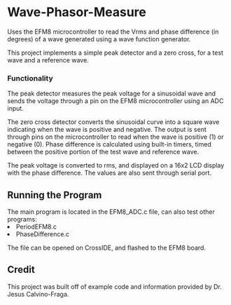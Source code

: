 # Wave-Phasor-Measure
Uses the EFM8 microcontroller to read the Vrms and phase difference (in degrees) of a wave generated using a wave function generator.

This project implements a simple peak detector and a zero cross, for a test wave and a reference wave. 

<h3>Functionality</h3>
The peak detector measures the peak voltage for a sinusoidal wave and sends the voltage through a pin on the EFM8 microcontroller using an ADC input. 

The zero cross detector converts the sinusoidal curve into a square wave indicating when the wave is positive and negative. The output is sent through pins on the microcontroller to read when the wave is positive (1) or negative (0). Phase difference is calculated using built-in timers, timed between the positive portion of the test wave and reference wave.

The peak voltage is converted to rms, and displayed on a 16x2 LCD display with the phase difference. The values are also sent through serial port.

<h2> Running the Program </h2>
The main program is located in the EFM8_ADC.c file, can also test other programs:
    <li>PeriodEFM8.c</li>
    <li>PhaseDifference.c</li>

The file can be opened on CrossIDE, and flashed to the EFM8 board.

<h2>Credit</h2>
This project was built off of example code and information provided by Dr. Jesus Calvino-Fraga.
